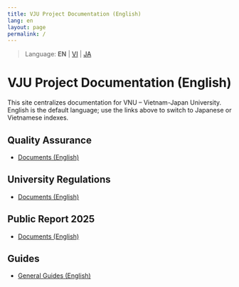 ```yaml
---
title: VJU Project Documentation (English)
lang: en
layout: page
permalink: /
---
```


> Language: **EN** | [VI](/vi/) | [JA](/ja/)

# VJU Project Documentation (English)

This site centralizes documentation for VNU – Vietnam-Japan University. English is the default language; use the links above to switch to Japanese or Vietnamese indexes.

## Quality Assurance

- [Documents (English)](./Quality%20Assurance/English/)

## University Regulations

- [Documents (English)](./University%20Regulations/English/)

## Public Report 2025

- [Documents (English)](./Public%20Report%202025/English/)

## Guides

- [General Guides (English)](./Guide/)
